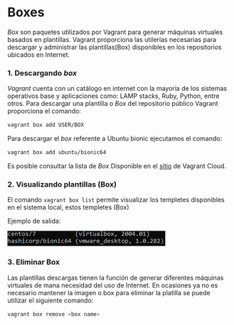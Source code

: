 # Boxes #

*Box* son paquetes utilizados por Vagrant para generar máquinas virtuales basados en plantillas. Vagrant proporciona las utilerías necesarias para descargar y administrar las plantillas(Box) disponibles en los repositorios ubicados en Internet.



### 1. Descargando *box*

*Vagrant* cuenta con un catálogo en internet con la mayoría de los sistemas operativos base y aplicaciones como: LAMP stacks, Ruby, Python, entre otros. Para descargar una plantilla o *Box* del repositorio público Vagrant proporciona el comando:

```bash
vagrant box add USER/BOX
```


Para descargar el *box* referente a Ubuntu bionic ejecutamos el comando:

```bash
vagrant box add ubuntu/bionic64
```
Es posible consultar la lista de *Box* Disponible en el [sitio](https://app.vagrantup.com/boxes/search) de Vagrant Cloud.

### 2. Visualizando plantillas (Box)

El comando `vagrant box list` permite visualizar los templetes disponibles en el sistema local, estos templetes (Box) 

Ejemplo de salida: 

![box_list.png](miscellaneous/box_list.png)

### 3. Eliminar Box

Las plantillas descargas tienen la función de generar diferentes máquinas virtuales de mana necesidad del uso de Internet. En ocasiones ya no es necesario mantener la imagen o box para eliminar la platilla se puede utilizar el siguiente comando:

```bash
vagrant box remove <box name>
```
